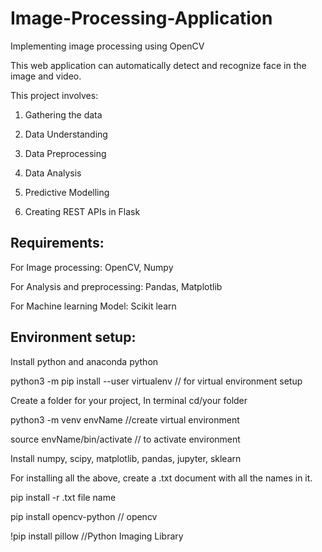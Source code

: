 # Image-Processing-Application
Implementing image processing using OpenCV

This web application can automatically detect and recognize face in the image and video.

This project involves:

1. Gathering the data

2. Data Understanding

3. Data Preprocessing

4. Data Analysis

5. Predictive Modelling

5. Creating REST APIs in Flask

Requirements:
--------------
For Image processing:
  OpenCV, Numpy
  
For Analysis and preprocessing:
  Pandas, Matplotlib
  
For Machine learning Model:
  Scikit learn
  
Environment setup:
-----------------
Install python and anaconda python

python3 -m pip install --user virtualenv // for virtual environment setup

Create a folder for your project, In terminal cd/your folder

python3 -m venv envName  //create virtual environment

source envName/bin/activate // to activate environment

Install numpy, scipy, matplotlib, pandas, jupyter, sklearn

For installing all the above, create a .txt document with all the names in it.

pip install -r .txt file name

pip install opencv-python  // opencv

!pip install pillow  //Python Imaging Library 


  
